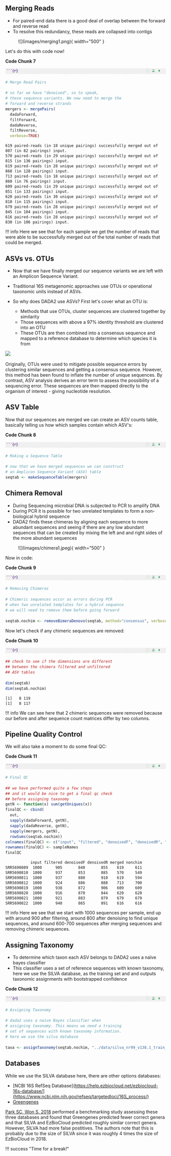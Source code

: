 ## Merging Reads

- For paired-end data there is a good deal of overlap between the forward and reverse read
- To resolve this redundancy, these reads are collapsed into contigs

<figure markdown>
  ![](images/merging1.png){ width="500" }
</figure>


Let's do this with code now!

**Code Chunk 7**

![](images/r-markdown-header.png)

```R
# Merge Read Pairs

# so far we have "denoised", so to speak, 
# these sequence variants. We now need to merge the
# forward and reverse strands
mergers <- mergePairs(
  dadaForward,
  filtForward,
  dadaReverse, 
  filtReverse, 
  verbose=TRUE)

```

```
619 paired-reads (in 18 unique pairings) successfully merged out of 807 (in 82 pairings) input.
570 paired-reads (in 29 unique pairings) successfully merged out of 815 (in 136 pairings) input.
619 paired-reads (in 28 unique pairings) successfully merged out of 868 (in 128 pairings) input.
713 paired-reads (in 18 unique pairings) successfully merged out of 860 (in 76 pairings) input.
609 paired-reads (in 29 unique pairings) successfully merged out of 851 (in 133 pairings) input.
620 paired-reads (in 30 unique pairings) successfully merged out of 810 (in 115 pairings) input.
679 paired-reads (in 28 unique pairings) successfully merged out of 845 (in 104 pairings) input.
616 paired-reads (in 28 unique pairings) successfully merged out of 830 (in 106 pairings) input.
```

!!! info 
    Here we see that for each sample we get the number of reads that were able to be successfully merged out of the total number of reads that could be merged.
    

## ASVs vs. OTUs

- Now that we have finally merged our sequence variants we are left with an Amplicon Sequence Variant. 
- Traditional 16S metagenomic approaches use OTUs or operational taxonomic units instead of ASVs. 
- So why does DADA2 use ASVs? First let's cover what an OTU is:

    - Methods that use OTUs, cluster sequences are clustered together by similarity 
    - Those sequences with above a 97% identity threshold are clustered into an OTU
    - These OTUs are then combined into a consensus sequence and mapped to a reference database to determine which species it is from

![](images/otu.png)

Originally, OTUs were used to mitigate possible sequence errors by clustering similar sequences and getting a consensus sequence. 
However, this method has been found to inflate the number of unique sequences. 
By contrast, ASV analysis derives an error term to assess the possibility of a sequencing error. 
These sequences are then mapped directly to the organism of interest - giving nucleotide resolution. 

## ASV Table

Now that our sequences are merged we can create an ASV counts table, basically telling us how which samples contain which ASV's:

**Code Chunk 8**

![](images/r-markdown-header.png)

```R
# Making a Sequence Table

# now that we have merged sequences we can construct
# an Amplicon Sequence Variant (ASV) table
seqtab <- makeSequenceTable(mergers)

```

## Chimera Removal

- During Sequencing microbial DNA is subjected to PCR to amplify DNA
- During PCR it is possible for two unrelated templates to form a non-biological hybrid sequence
- DADA2 finds these chimeras by aligning each sequence to more abundant sequences and seeing if there are any low abundant sequences that can be created by  mixing the left and and right sides of the more abundant sequences

<figure markdown>
  ![](images/chimera1.jpeg){ width="500" }
</figure>

Now in code:

**Code Chunk 9**

![](images/r-markdown-header.png)

```R
# Removing Chimeras

# Chimeric sequences occur as errors during PCR 
# when two unrelated templates for a hybrid sequence
# we will need to remove them before going forward

seqtab.nochim <- removeBimeraDenovo(seqtab, method="consensus", verbose=TRUE)

```

Now let's check if any chimeric sequences are removed:

**Code Chunk 10**

![](images/r-markdown-header.png)

```R
## check to see if the dimensions are different
## between the chimera filtered and unfiltered
## ASV tables

dim(seqtab)
dim(seqtab.nochim)
```

```
[1]   8 119
[1]   8 117
```

!!! info 
    We can see here that 2 chimeric sequences were removed because our before and after sequence count matrices differ by two columns.

## Pipeline Quality Control 

We will also take a moment to do some final QC:

**Code Chunk 11**

![](images/r-markdown-header.png)

```R
# Final QC

## we have performed quite a few steps 
## and it would be nice to get a final qc check 
## before assigning taxonomy
getN <- function(x) sum(getUniques(x))
finalQC <- cbind(
  out, 
  sapply(dadaForward, getN),
  sapply(dadaReverse, getN),
  sapply(mergers, getN),
  rowSums(seqtab.nochim))
colnames(finalQC) <- c("input", "filtered", "denoisedF", "denoisedR", "merged", "nonchim")
rownames(finalQC) <- sampleNames
finalQC
```

```
           input filtered denoisedF denoisedR merged nonchim
SRR5690809  1000      905       840       855    619     611
SRR5690810  1000      937       853       885    570     549
SRR5690811  1000      937       880       910    619     594
SRR5690812  1000      924       886       888    713     700
SRR5690819  1000      938       872       906    609     609
SRR5690820  1000      916       870       844    620     620
SRR5690821  1000      921       883       879    679     679
SRR5690822  1000      940       865       891    616     616
```

!!! info
    Here we see that we start with 1000 sequences per sample, end up with around 900 after filtering, around 800 after denoising to 
    find unique sequences, and around 600-700 sequences after merging sequences and removing chimeric sequences.

## Assigning Taxonomy

- To determine which taxon each  ASV belongs to DADA2 uses a naïve bayes classifier 
- This classifier uses a set of reference sequences with known taxonomy, here we use the SILVA database, as the training set and and outputs taxonomic assignments with bootstrapped confidence

**Code Chunk 12**

![](images/r-markdown-header.png)

```R
# Assigning Taxonomy

# dada2 uses a naive Bayes classifier when
# assigning taxonomy. This means we need a training
# set of sequences with known taxonomy information.
# here we use the silva database

taxa <- assignTaxonomy(seqtab.nochim, "../data/silva_nr99_v138.1_train_set.fa.gz")
```

## Databases

While we use the SILVA database here, there are other options databases:

- [NCBI 16S RefSeq Database](https://help.ezbiocloud.net/ezbiocloud-16s-database/](https://www.ncbi.nlm.nih.gov/refseq/targetedloci/16S_process/)
- [Greengenes](https://greengenes.secondgenome.com)

[Park SC, Won S. 2018](https://www.ncbi.nlm.nih.gov/pmc/articles/PMC6440677/) performed a benchmarking study assessing these three databases and found that Greengenes predicted fewer correct genera and that SILVA and EzBioCloud predicted roughly similar correct genera. However, SILVA had more false postitives. The authors note that this is probably due to the size of SILVA since it was roughly 4 times the size of EzBioCloud in 2018. 

!!! success "Time for a break!"
